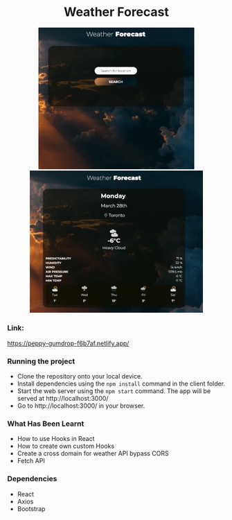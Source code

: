 <h1 align="center">Weather Forecast</h1>


<div align="center">
<img src="https://github.com/ElenaCherpakova/api-weather-react/blob/c1dcbd9b3b99cbbe70fbec3335c6ff43b13da39d/public/photos/photoTwo.png" width="360"/> <img src="https://github.com/ElenaCherpakova/api-weather-react/blob/c1dcbd9b3b99cbbe70fbec3335c6ff43b13da39d/public/photos/photoOne.png" width="400"/> 
</div>
 
### Link: 
https://peppy-gumdrop-f6b7af.netlify.app/

### Running the project
  
* Clone the repository onto your local device.
* Install dependencies using the `npm install` command in the client folder.
* Start the web server using the `npm start` command. 
  The app will be served at http://localhost:3000/
* Go to http://localhost:3000/ in your browser.
  
  
### What Has Been Learnt
* How to use Hooks in React 
* How to create own custom Hooks
* Create a cross domain for weather API bypass CORS
* Fetch API
  
### Dependencies

* React
* Axios
* Bootstrap
